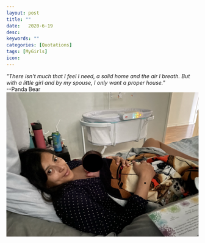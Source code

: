 ```yaml
---
layout: post
title: ""
date:   2020-6-19
desc:
keywords: ""
categories: [Quotations]
tags: [MyGirls]
icon:
---
```

<i>"There isn't much that I feel I need, a solid home and the air I breath. But with a little girl and by my spouse, I only want a proper house."</i>
<br>
--Panda Bear
<br>
<img src="https://github.com/harrydurbin/harrydurbin.github.io/blob/master/_posts/img/margarita_and_simona.jpeg?raw=true" class = "img-responsive"/>
